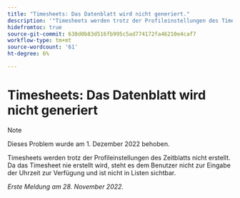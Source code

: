 ```yaml
---
title: "Timesheets: Das Datenblatt wird nicht generiert."
description: '"Timesheets werden trotz der Profileinstellungen des Timesheets nicht erstellt.  '
hidefromtoc: true
source-git-commit: 638d0b83d516fb995c5ad774172fa46210e4caf7
workflow-type: tm+mt
source-wordcount: '61'
ht-degree: 6%

---
```



# Timesheets: Das Datenblatt wird nicht generiert

>[!NOTE]
>Dieses Problem wurde am 1. Dezember 2022 behoben.

Timesheets werden trotz der Profileinstellungen des Zeitblatts nicht erstellt. Da das Timesheet nie erstellt wird, steht es dem Benutzer nicht zur Eingabe der Uhrzeit zur Verfügung und ist nicht in Listen sichtbar.

_Erste Meldung am 28. November 2022._


